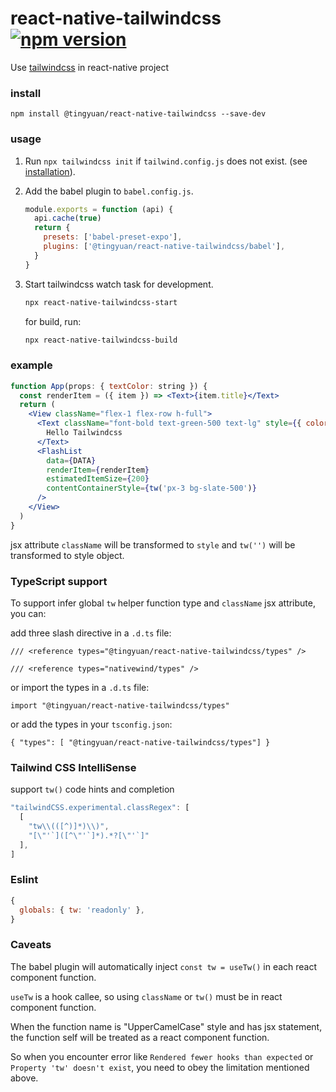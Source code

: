 # react-native-tailwindcss [![npm version](https://img.shields.io/npm/v/@tingyuan/react-native-tailwindcss)](https://www.npmjs.com/package/@tingyuan/react-native-tailwindcss)

Use [tailwindcss](https://tailwindcss.com/) in react-native project

### install

`npm install @tingyuan/react-native-tailwindcss --save-dev`

### usage

1. Run `npx tailwindcss init` if `tailwind.config.js` does not exist. (see [installation](https://tailwindcss.com/docs/installation)).

2. Add the babel plugin to `babel.config.js`.

   ```js
   module.exports = function (api) {
     api.cache(true)
     return {
       presets: ['babel-preset-expo'],
       plugins: ['@tingyuan/react-native-tailwindcss/babel'],
     }
   }
   ```

3. Start tailwindcss watch task for development.

   ```bash
   npx react-native-tailwindcss-start
   ```

   for build, run:

   ```bash
   npx react-native-tailwindcss-build
   ```

### example

```jsx
function App(props: { textColor: string }) {
  const renderItem = ({ item }) => <Text>{item.title}</Text>
  return (
    <View className="flex-1 flex-row h-full">
      <Text className="font-bold text-green-500 text-lg" style={{ color: props.textColor }}>
        Hello Tailwindcss
      </Text>
      <FlashList
        data={DATA}
        renderItem={renderItem}
        estimatedItemSize={200}
        contentContainerStyle={tw('px-3 bg-slate-500')}
      />
    </View>
  )
}
```

jsx attribute `className` will be transformed to `style` and `tw('')` will be transformed to style object.

### TypeScript support

To support infer global `tw` helper function type and `className` jsx attribute, you can:

add three slash directive in a `.d.ts` file:

`/// <reference types="@tingyuan/react-native-tailwindcss/types" />`

`/// <reference types="nativewind/types" />`

or import the types in a `.d.ts` file:

`import "@tingyuan/react-native-tailwindcss/types"`

or add the types in your `tsconfig.json`:

`{ "types": [ "@tingyuan/react-native-tailwindcss/types"] }`

### Tailwind CSS IntelliSense

support `tw()` code hints and completion

```js
"tailwindCSS.experimental.classRegex": [
  [
    "tw\\(([^)]*)\\)",
    "[\"'`]([^\"'`]*).*?[\"'`]"
  ],
]
```

### Eslint

```js
{
  globals: { tw: 'readonly' },
}
```

### Caveats

The babel plugin will automatically inject `const tw = useTw()` in each react component function.

`useTw` is a hook callee, so using `className` or `tw()` must be in react component function.

When the function name is "UpperCamelCase" style and has jsx statement, the function self will be treated as a react component function.

So when you encounter error like `Rendered fewer hooks than expected` or `Property 'tw' doesn't exist`, you need to obey the limitation mentioned above.
